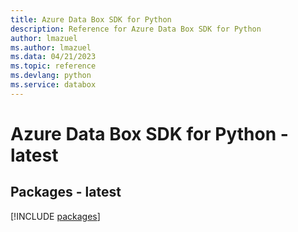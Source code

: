 ```yaml
---
title: Azure Data Box SDK for Python
description: Reference for Azure Data Box SDK for Python
author: lmazuel
ms.author: lmazuel
ms.data: 04/21/2023
ms.topic: reference
ms.devlang: python
ms.service: databox
---
```

# Azure Data Box SDK for Python - latest
## Packages - latest
[!INCLUDE [packages](data-box-index.md)]
